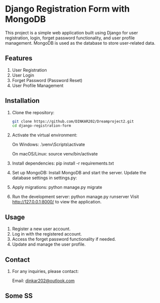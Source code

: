 # Django Registration Form with MongoDB

This project is a simple web application built using Django for user registration, login, forget password functionality, and user profile management. MongoDB is used as the database to store user-related data.

## Features

1. User Registration
2. User Login
3. Forget Password (Password Reset)
4. User Profile Management

## Installation

1. Clone the repository:

   ```bash
   git clone https://github.com/DINKAR202/Dreamproject2.git
   cd django-registration-form


2. Activate the virtual environment:

    On Windows:
    .\venv\Scripts\activate

    On macOS/Linux: 
    source venv/bin/activate

3. Install dependencies:
    pip install -r requirements.txt

4. Set up MongoDB:
    Install MongoDB and start the server.
    Update the database settings in settings.py:

5. Apply migrations:
    python manage.py migrate

6. Run the development server:
    python manage.py runserver
    Visit http://127.0.0.1:8000/ to view the application.

## Usage

1. Register a new user account.
2. Log in with the registered account.
3. Access the forget password functionality if needed.
4. Update and manage the user profile.

## Contact
    
1. For any inquiries, please contact:

    Email: dinkar202@outlook.com

## Some SS
